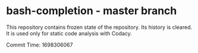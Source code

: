 # bash-completion - master branch

This repository contains frozen state of the repository.
Its history is cleared. It is used only for static code
analysis with Codacy.

Commit Time: 1698306067
